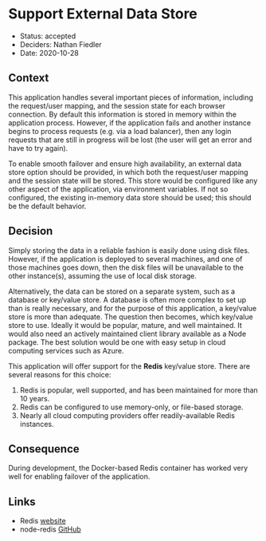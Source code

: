 # Support External Data Store

* Status: accepted
* Deciders: Nathan Fiedler
* Date: 2020-10-28

## Context

This application handles several important pieces of information, including the
request/user mapping, and the session state for each browser connection. By
default this information is stored in memory within the application process.
However, if the application fails and another instance begins to process
requests (e.g. via a load balancer), then any login requests that are still in
progress will be lost (the user will get an error and have to try again).

To enable smooth failover and ensure high availability, an external data store
option should be provided, in which both the request/user mapping and the
session state will be stored. This store would be configured like any other
aspect of the application, via environment variables. If not so configured, the
existing in-memory data store should be used; this should be the default
behavior.

## Decision

Simply storing the data in a reliable fashion is easily done using disk files.
However, if the application is deployed to several machines, and one of those
machines goes down, then the disk files will be unavailable to the other
instance(s), assuming the use of local disk storage.

Alternatively, the data can be stored on a separate system, such as a database
or key/value store. A database is often more complex to set up than is really
necessary, and for the purpose of this application, a key/value store is more
than adequate. The question then becomes, which key/value store to use. Ideally
it would be popular, mature, and well maintained. It would also need an actively
maintained client library available as a Node package. The best solution would
be one with easy setup in cloud computing services such as Azure.

This application will offer support for the **Redis** key/value store. There are
several reasons for this choice:

1. Redis is popular, well supported, and has been maintained for more than 10 years.
1. Redis can be configured to use memory-only, or file-based storage.
1. Nearly all cloud computing providers offer readily-available Redis instances.

## Consequence

During development, the Docker-based Redis container has worked very well for
enabling failover of the application.

## Links

* Redis [website](https://redis.io) 
* node-redis [GitHub](https://github.com/NodeRedis/node-redis)
